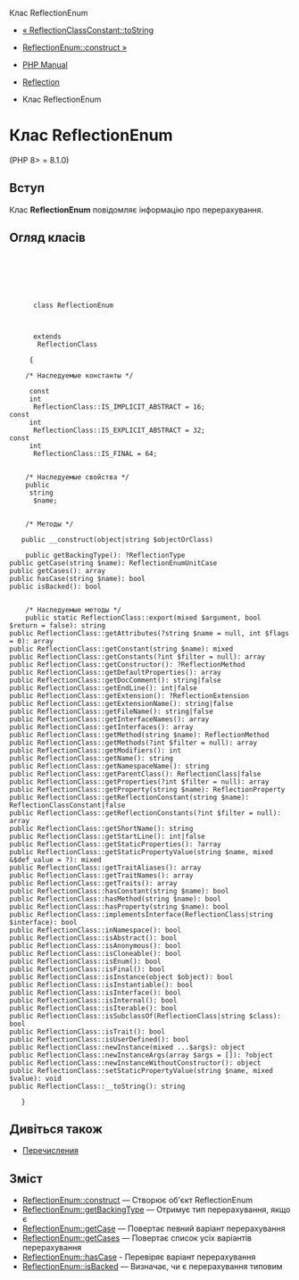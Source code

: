 Клас ReflectionEnum

-   [« ReflectionClassConstant::toString](reflectionclassconstant.tostring.html)
    
-   [ReflectionEnum::construct »](reflectionenum.construct.html)
    
-   [PHP Manual](index.html)
    
-   [Reflection](book.reflection.html)
    
-   Клас ReflectionEnum
    

# Клас ReflectionEnum

(PHP 8> = 8.1.0)

## Вступ

Клас **ReflectionEnum** повідомляє інформацію про перерахування.

## Огляд класів

```classsynopsis

     
    

    
     
      class ReflectionEnum
     

     
      extends
       ReflectionClass
     
     {
    
    /* Наследуемые константы */
    
     const
     int
      ReflectionClass::IS_IMPLICIT_ABSTRACT = 16;
const
     int
      ReflectionClass::IS_EXPLICIT_ABSTRACT = 32;
const
     int
      ReflectionClass::IS_FINAL = 64;


    /* Наследуемые свойства */
    public
     string
      $name;


    /* Методы */
    
   public __construct(object|string $objectOrClass)

    public getBackingType(): ?ReflectionType
public getCase(string $name): ReflectionEnumUnitCase
public getCases(): array
public hasCase(string $name): bool
public isBacked(): bool


    /* Наследуемые методы */
    public static ReflectionClass::export(mixed $argument, bool $return = false): string
public ReflectionClass::getAttributes(?string $name = null, int $flags = 0): array
public ReflectionClass::getConstant(string $name): mixed
public ReflectionClass::getConstants(?int $filter = null): array
public ReflectionClass::getConstructor(): ?ReflectionMethod
public ReflectionClass::getDefaultProperties(): array
public ReflectionClass::getDocComment(): string|false
public ReflectionClass::getEndLine(): int|false
public ReflectionClass::getExtension(): ?ReflectionExtension
public ReflectionClass::getExtensionName(): string|false
public ReflectionClass::getFileName(): string|false
public ReflectionClass::getInterfaceNames(): array
public ReflectionClass::getInterfaces(): array
public ReflectionClass::getMethod(string $name): ReflectionMethod
public ReflectionClass::getMethods(?int $filter = null): array
public ReflectionClass::getModifiers(): int
public ReflectionClass::getName(): string
public ReflectionClass::getNamespaceName(): string
public ReflectionClass::getParentClass(): ReflectionClass|false
public ReflectionClass::getProperties(?int $filter = null): array
public ReflectionClass::getProperty(string $name): ReflectionProperty
public ReflectionClass::getReflectionConstant(string $name): ReflectionClassConstant|false
public ReflectionClass::getReflectionConstants(?int $filter = null): array
public ReflectionClass::getShortName(): string
public ReflectionClass::getStartLine(): int|false
public ReflectionClass::getStaticProperties(): ?array
public ReflectionClass::getStaticPropertyValue(string $name, mixed &$def_value = ?): mixed
public ReflectionClass::getTraitAliases(): array
public ReflectionClass::getTraitNames(): array
public ReflectionClass::getTraits(): array
public ReflectionClass::hasConstant(string $name): bool
public ReflectionClass::hasMethod(string $name): bool
public ReflectionClass::hasProperty(string $name): bool
public ReflectionClass::implementsInterface(ReflectionClass|string $interface): bool
public ReflectionClass::inNamespace(): bool
public ReflectionClass::isAbstract(): bool
public ReflectionClass::isAnonymous(): bool
public ReflectionClass::isCloneable(): bool
public ReflectionClass::isEnum(): bool
public ReflectionClass::isFinal(): bool
public ReflectionClass::isInstance(object $object): bool
public ReflectionClass::isInstantiable(): bool
public ReflectionClass::isInterface(): bool
public ReflectionClass::isInternal(): bool
public ReflectionClass::isIterable(): bool
public ReflectionClass::isSubclassOf(ReflectionClass|string $class): bool
public ReflectionClass::isTrait(): bool
public ReflectionClass::isUserDefined(): bool
public ReflectionClass::newInstance(mixed ...$args): object
public ReflectionClass::newInstanceArgs(array $args = []): ?object
public ReflectionClass::newInstanceWithoutConstructor(): object
public ReflectionClass::setStaticPropertyValue(string $name, mixed $value): void
public ReflectionClass::__toString(): string

   }
```

## Дивіться також

-   [Перечисления](language.enumerations.html)

## Зміст

-   [ReflectionEnum::construct](reflectionenum.construct.html) — Створює об'єкт ReflectionEnum
-   [ReflectionEnum::getBackingType](reflectionenum.getbackingtype.html) — Отримує тип перерахування, якщо є
-   [ReflectionEnum::getCase](reflectionenum.getcase.html) — Повертає певний варіант перерахування
-   [ReflectionEnum::getCases](reflectionenum.getcases.html) — Повертає список усіх варіантів перерахування
-   [ReflectionEnum::hasCase](reflectionenum.hascase.html) - Перевіряє варіант перерахування
-   [ReflectionEnum::isBacked](reflectionenum.isbacked.html) — Визначає, чи є перерахування типовим